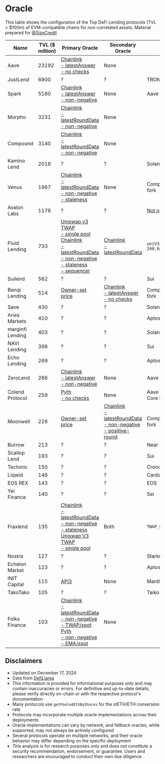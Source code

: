 # Oracle

This table shows the configuration of the Top DeFi Lending protocols (TVL > $100m) of EVM-compatible chains for non-correlated assets. Material prepared for [@SizeCredit](https://size.credit/)

| Name             | TVL ($ million) | Primary Oracle                                                                 | Secondary Oracle                        | Note                                |
|------------------|-----------------|-------------------------------------------------------------------------------|-----------------------------------------|-------------------------------------|
| Aave             | 23192           | [Chainlink<br/> - latestAnswer<br/> - no checks](https://basescan.org/address/0x978D8878b53Fbe40dab7D4AB47b97AB622FFeF9f#readContract)                                                                  | None                                    |                                     |
| JustLend         | 6900            | ?                                                                             | ?                                       | TRON                                |
| Spark            | 5180            | [Chainlink<br/> - latestAnswer<br/> - non-negative](https://etherscan.io/address/0x8105f69D9C41644c6A0803fDA7D03Aa70996cFD9)            | None                                    | Aave v3 fork                        |
| Morpho           | 3231            | [Chainlink<br/> - latestRoundData<br/> - non-negative](https://etherscan.io/address/0x3A7bB36Ee3f3eE32A60e9f2b33c1e5f2E83ad766#code)                           | None                                    |                                     |
| Compound         | 3140            | [Chainlink<br/>- latestRoundData<br/> - non-negative](https://etherscan.io/address/0x528c57A87706C31765001779168b42f24c694E1b#code)                                                 | None                                    |                                     |
| Kamino Lend      | 2016            | ?                                                                             | ?                                       | Solana                              |
| Venus            | 1967            | [Chainlink<br/> - latestRoundData<br/> - non-negative<br/> - staleness](https://bscscan.com/address/0x8455EFA4D7Ff63b8BFD96AdD889483Ea7d39B70a#readProxyContract)                                 | None                                    | Compound v2 fork                    |
| Avalon Labs      | 1176            | ?                                                                             | ?                                       | [Not open source](https://github.com/avalonfinancexyz/USDa-audit-blocksec/blob/main/blocksec_avalon_v1.3-signed.pdf)                     |
| Fluid Lending    | 733             | [Uniswap v3 TWAP</br> - single pool](https://etherscan.io/address/0x0BaD69C6DD12f3bd53cDCAd18D3526cDD5ed3141#readContract) <br/> [Chainlink<br/> - latestRoundData<br/> - non-negative<br/> - staleness<br/> - sequencer](https://basescan.org/address/0x052D8cC70aC6B85BCf7aF0047ad4EDc8d546B8D0#readContract) | [Chainlink<br/> - latestRoundData](https://etherscan.io/address/0x0BaD69C6DD12f3bd53cDCAd18D3526cDD5ed3141#readContract)             | `uniV3secondsAgos_ 240,60,15,1,0`     |
| Suilend          | 562             | ?                                                                             | ?                                       | Sui                                 |
| Benqi Lending    | 514             | [Owner-set price](https://snowtrace.io/address/0x316aE55EC59e0bEb2121C0e41d4BDef8bF66b32B/contract/43114/code)                                                              | [Chainlink<br/> - latestAnswer<br/> - no checks](https://snowtrace.io/address/0x316aE55EC59e0bEb2121C0e41d4BDef8bF66b32B/contract/43114/code)                | Compound v2 fork                    |
| Save             | 430             | ?                                                                             | ?                                       | Solana                              |
| Aries Markets    | 410             | ?                                                                             | ?                                       | Aptos                               |
| marginfi Lending | 403             | ?                                                                             | ?                                       | Solana                              |
| NAVI Lending     | 398             | ?                                                                             | ?                                       | Sui                                 |
| Echo Lending     | 269             | ?                                                                             | ?                                       | Aptos                               |
| ZeroLend         | 266             | [Chainlink<br/> - latestAnswer<br/> - non-negative](https://lineascan.build/address/0xFF679e5B4178A2f74A56f0e2c0e1FA1C80579385#code)                                                    | None                                    | Aave v3 fork                        |
| Colend Protocol  | 259             | [Pyth<br/> - no checks](https://scan.coredao.org/address/0xBc3c48E10e6EeCa877E82d17baA0cA6AE5D0a153#code)                                                            | None                                    | Aave v3 fork <br/> Core blockchain      |
| Moonwell         | 228             | [Owner-set price](https://basescan.org/address/0xEC942bE8A8114bFD0396A5052c36027f2cA6a9d0#code)                                                              | [Chainlink<br/> - latestRoundData<br/> - non-negative<br/> - positive-round](https://basescan.org/address/0xEC942bE8A8114bFD0396A5052c36027f2cA6a9d0#code) | Compound v2 fork                    |
| Burrow           | 213             | ?                                                                             | ?                                       | Near                                |
| Scallop Lend     | 193             | ?                                                                             | ?                                       | Sui                                 |
| Tectonic         | 150             | ?                                                                             | ?                                       | Cronos                              |
| Liqwid           | 146             | ?                                                                             | ?                                       | Cardano                             |
| EOS REX          | 143             | ?                                                                             | ?                                       | EOS                                 |
| Yei Finance      | 140             | ?                                                                             | ?                                       | Sei                                 |
| Fraxlend         | 135             | [Chainlink<br/> - latestRoundData<br/> - non-negative<br/> - staleness](https://etherscan.io/address/0x350a9841956D8B0212EAdF5E14a449CA85FAE1C0#code) <br/> [Uniswap V3 TWAP<br/> - single pool](https://etherscan.io/address/0x350a9841956D8B0212EAdF5E14a449CA85FAE1C0#code)          | Both                                    | `TWAP_DURATION 900`                   |
| Nostra           | 127             | ?                                                                             | ?                                       | Starknet                            |
| Echelon Market   | 123             | ?                                                                             | ?                                       | Aptos                               |
| INIT Capital     | 115             | [API3](https://explorer.mantle.xyz/address/0x7928419135cE5427858F0F5c0cbA3151b9b14f81?tab=contract)                                                                         | None                                    | Mantle                              |
| TakoTako         | 105             | ?                                                                             | ?                                       | Taiko                               |
| Folks Finance    | 103             | [Chainlink<br/> - latestRoundData<br/> - non-negative<br/> - TWAP/spot](https://snowtrace.io/address/0x802063A23E78D0f5D158feaAc605028Ee490b03b/contract/43114/readContract?chainid=43114) <br/> [Pyth<br/> - non-negative<br/> - EMA/spot](https://snowtrace.io/address/0x802063A23E78D0f5D158feaAc605028Ee490b03b/contract/43114/code?chainid=43114)                      | None                                    |                                     |

## Disclaimers

- Updated on December 17, 2024
- Data from [DefiLlama](https://defillama.com/protocols/Lending)
- This information is provided for informational purposes only and may contain inaccuracies or errors. For definitive and up-to-date details, please verify directly on-chain or with the respective protocol's documentation
- Many protocols use `getPooledEthByShares` for the stETH/ETH conversion rate
- Protocols may incorporate multiple oracle implementations across their deployments
- Oracle implementations can vary by network, and fallback oracles, while supported, may not always be actively configured
- Several protocols operate on multiple networks, and their oracle behavior may differ depending on the specific deployment
- This analysis is for research purposes only and does not constitute a security recommendation, endorsement, or guarantee. Users and researchers are encouraged to conduct their own due diligence

